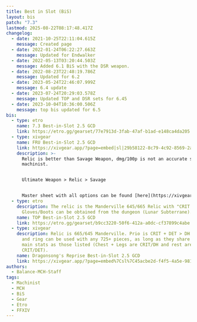 ```yaml
---
title: Best in Slot (BiS)
layout: bis
patch: "7.3"
lastmod: 2025-08-22T08:17:48.417Z
changelog:
  - date: 2021-10-25T22:11:04.615Z
    message: Created page
  - date: 2022-01-24T06:22:27.663Z
    message: Updated for Endwalker
  - date: 2022-05-13T03:20:44.503Z
    message: Added 6.1 BiS with the DSR weapon.
  - date: 2022-08-23T22:48:19.786Z
    message: Updated for 6.2
  - date: 2023-05-24T22:46:07.999Z
    message: 6.4 update
  - date: 2023-07-24T20:29:03.578Z
    message: Updated TOP and DSR sets for 6.45
  - date: 2023-10-04T10:36:00.506Z
    message: top bis updated for 6.5
bis:
  - type: etro
    name: 7.3 Best-in-Slot 2.5 GCD
    link: https://etro.gg/gearset/77e7913d-3fab-47af-b1ad-e148ca4da205
  - type: xivgear
    name: FRU Best-in-Slot 2.5 GCD
    link: https://xivgear.app/?page=embed|sl|29b58122-8c79-4c92-8569-2aac404fe861&onlySetIndex=0
    description: >-
      Relic is better than Savage Weapon, dmg/100p is not an accurate stat for
      machinist. 


      Ultimate Weapon > Relic > Savage


      Master sheet with all options can be found [here](https://xivgear.app/?page=sl%7C29b58122-8c79-4c92-8569-2aac404fe861) or opened by clicking the embed's full view button. 
  - type: etro
    description: The relic is the Manderville 645/665 Relic with "CRIT + DET > DH".
      Gloves/Boots can be obtained from the dungeon (Lunar Subterrane).
    name: TOP Best-in-Slot 2.5 GCD
    link: https://etro.gg/gearset/b9cc3220-50f6-412a-a0dc-cf37899c4abe
  - type: xivgear
    description: Relic is 665/645 Manderville. Prio is CRIT + DET > DH. Left side
      and ring can be used with any 725+ pieces, as long as they share the same
      main stats as those listed (Chest + Legs are CRIT/DH and rest are
      CRIT/DET).
    name: Dragonsong's Reprise Best-in-Slot 2.5 GCD
    link: https://xivgear.app/?page=embed%7Csl%7C45acbe2d-f4f5-4a5e-9814-33af55134f29
authors:
  - Balance-MCH-Staff
tags:
  - Machinist
  - MCH
  - BiS
  - Gear
  - Etro
  - FFXIV
---
```

